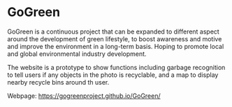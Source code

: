 # GoGreen
GoGreen is a continuous project that can be expanded to different aspect around the development of green lifestyle, to boost awareness and motive and improve the environment in a long-term basis. Hoping to promote local and global environmental industry development.

The website is a prototype to show functions including garbage recognition to tell users if any objects in the photo is recyclable, and a map to display nearby recycle bins around th user.

Webpage: https://gogreenproject.github.io/GoGreen/
